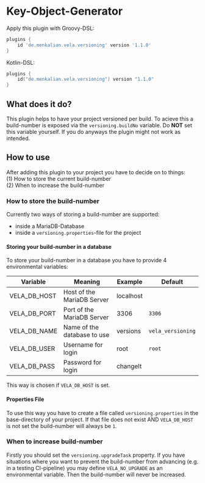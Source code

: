 # Key-Object-Generator

Apply this plugin with Groovy-DSL:

```groovy
plugins {
    id 'de.menkalian.vela.versioning' version '1.1.0'
}
```

Kotlin-DSL:

```kotlin
plugins {
    id("de.menkalian.vela.versioning") version "1.1.0"
}
```

## What does it do?

This plugin helps to have your project versioned per build. To acieve this a build-number is exposed via the `versioning.buildNo` variable. Do **NOT** set this variable yourself. If you do anyways the plugin might not work as intended.

## How to use

After adding this plugin to your project you have to decide on to things: <br>
(1) How to store the current build-number <br>
(2) When to increase the build-number

### How to store the build-number

Currently two ways of storing a build-number are supported:

* inside a MariaDB-Database
* inside a `versioning.properties`-file for the project

#### Storing your build-number in a database

To store your build-number in a database you have to provide 4 environmental variables:

|   Variable   |           Meaning           |  Example  | Default
|--------------|-----------------------------|-----------|---------
| VELA_DB_HOST | Host of the MariaDB Server  | localhost |
| VELA_DB_PORT | Port of the MariaDB Server  |   3306    | `3306`
| VELA_DB_NAME | Name of the database to use | versions  | `vela_versioning`
| VELA_DB_USER | Username for login          | root      | `root`
| VELA_DB_PASS | Password for login          | changeIt  |

This way is chosen if `VELA_DB_HOST` is set.

#### Properties File

To use this way you have to create a file called `versioning.properties` in the base-directory of your project. If that file does not exist AND `VELA_DB_HOST` is not set the build-number will always be `1`.

### When to increase build-number

Firstly you should set the `versioning.upgradeTask` property. If you have situations where you want to prevent the build-number from advancing (e.g. in a testing CI-pipeline) you may define `VELA_NO_UPGRADE` as an environmental variable. Then the build-number will never be increased.